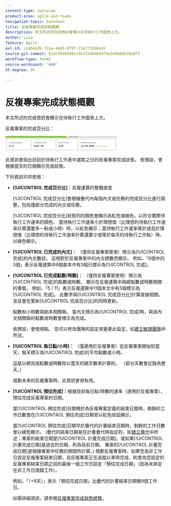 ```yaml
---
content-type: overview
product-area: agile-and-teams
navigation-topic: burndown
title: 反複專案完成狀態概觀
description: 本文所述的完成資訊會顯示在待執行工作圖表上方。
author: Lisa
feature: Agile
exl-id: cc6bebdb-f2aa-4e85-9f9f-15e7753d84cb
source-git-commit: 91dc9946566e15bf32d0d89975e3e6b66b39e873
workflow-type: tm+mt
source-wordcount: '649'
ht-degree: 0%

---
```


# 反複專案完成狀態概觀

本文所述的完成資訊會顯示在待執行工作圖表上方。

反複專案的完成百分比：

![反複專案詳細資料面板](assets/burndown-percentcomplete-350x47.png)

此資訊會指出目前於待執行工作表中選取之日的反複專案完成狀態。 依預設，會根據當天的日期顯示完成狀態。

下列資訊可供使用：

* **[!UICONTROL 完成百分比]：**&#x200B;反複運算的整體進度

  [!UICONTROL 完成百分比]會根據疊代內每個內文或任務的完成百分比進行調整，包括僅部分完成的內文或任務。

  [!UICONTROL 完成百分比]狀態列的顏色會顯示為紅色或綠色，以符合實際待執行工作速率的顏色。 當待執行工作速率小於理想值（比理想的待執行工作速率計算還要多一點或小時）時，以紅色顯示；當待執行工作速率等於或高於理想值（比理想的待執行工作速率計算還要少或等於每天的待執行工作點）時，以綠色顯示。

* **[!UICONTROL 已完成的內文]：** （僅供反複專案使用）標示為[!UICONTROL 完成]的內文數目。 這相對於反複專案中的內文總數而顯示。 例如，「6個中的3個」表示反複運算中6個劇本中有3個已標示為[!UICONTROL 完成]。
* **[!UICONTROL 已完成點數/時數]：** （僅供反複專案使用）標示為[!UICONTROL 完成]的點數或時數。 顯示在反複運算中與總點數或時數相關的專案。 例如，「5 / 11」表示反複運算中11個本文中有5個標示為[!UICONTROL 完成]。 此數字與[!UICONTROL 完成百分比]計算直接相關，並且會在更新[!UICONTROL 完成百分比]的同時更新。

  點數和小時數與劇本相關聯。 當內文標示為[!UICONTROL 完成]時，與該內文相關聯的點數或時數會標示為完成。

  依預設，會使用點。 您可以修改團隊的設定來變更此設定，如[建立敏捷團隊](../../../agile/get-started-with-agile-in-workfront/create-an-agile-team.md)中所述。

* **[!UICONTROL 每日點/小時]：** （僅適用於反複專案）從反複專案開始到當天，每天標示為[!UICONTROL 完成]的平均點數或小時。

  這是以總完成點數或時數除以當天的總天數來計算的。 （部分天數會記錄為整天。）

  規劃未來的反複專案時，此資訊會很有用。

* **[!UICONTROL 預估完成]：**&#x200B;根據目前每日點/時數的速率（適用於反複專案），預估完成反複專案的日期。

  當[!UICONTROL 預估完成]日期晚於為反複專案定義的結束日期時，剩餘的工作日數會在[!UICONTROL 預估完成]日期旁以紅色括弧顯示。

  當[!UICONTROL 預估完成]日期早於疊代的計畫結束日期時，剩餘的工作日數會以綠色顯示。 (疊代的結束日期是在計畫疊代時指定的，如[建立疊代](../../../agile/use-scrum-in-an-agile-team/iterations/create-an-iteration.md)中所述；專案的結束日期是[!UICONTROL 計畫完成日期]，或如果[!UICONTROL 計畫完成日期]是過去的日期，則為目前日期。 專案的[!UICONTROL 計畫完成日期]是根據專案中任務的期間所計算。) 規劃反複專案時，如果您為非工作日設定反複專案結束日期，且反複專案正在追蹤以準時完成，則會為您設定的反複專案結束日期之前的最後一個工作日設定「預估完成日期」（因為未排定在非工作日燒錄工作）。

  例如，「（+9天）」表示「預估完成日期」比疊代的計畫結束日期晚9個工作日。

  如需詳細資訊，請參閱[反複專案完成狀態總覽](#Understanding-How-Days-Off-Affect-the-Burndown-Chart)。
